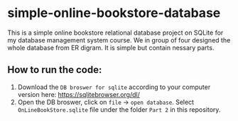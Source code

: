 # simple-online-bookstore-database
This is a simple online bookstore relational database project on SQLite for my database management system course.
We in group of four designed the whole database from ER digram. It is simple but contain nessary parts.

## How to run the code:
1. Download the `DB broswer for sqlite` according to your computer version here: https://sqlitebrowser.org/dl/
2. Open the DB broswer, click on `file` -> `open database`. Select `OnLineBookStore.sqlite` file under the folder `Part 2` in this repository.
